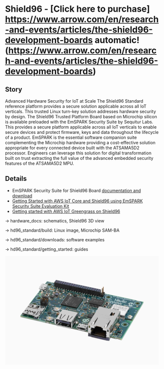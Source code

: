 Shield96 - [Click here to purchase] https://www.arrow.com/en/research-and-events/articles/the-shield96-development-boards automatic!(https://www.arrow.com/en/research-and-events/articles/the-shield96-development-boards)
====================================================

Story
------------------------
Advanced Hardware Security for IoT at Scale
The Shield96 Standard reference platform provides a secure solution applicable across all IoT verticals. This trusted Linux turn-key solution addresses hardware security by design.
The Shield96 Trusted Platform Board based on Microchip silicon is available preloaded with the EmSPARK Security Suite by Sequitur Labs. This provides a secure platform applicable across all IoT verticals to enable secure devices and protect firmware, keys and data throughout the lifecycle of a product. EmSPARK is the essential software companion suite complementing the Microchip hardware providing a cost-effective solution appropriate for every connected device built with the ATSAMA5D2 processor. Engineers can leverage this solution for digital transformation built on trust extracting the full value of the advanced embedded security features of the ATSAMA5D2 MPU.

Details
------------------------
- EmSPARK Security Suite for Shield96 Board [documentation and download](https://github.com/ArrowElectronics/hd96/blob/master/hd96_trusted_platform/EmSPARKSecuritySuite_ForHelmsDeep96_OnePagerFlyer_FINAL_12122019.pdf) 
- [Getting Started with AWS IoT Core and Shield96 using EmSPARK Security Suite Evaluation Kit](https://github.com/ArrowElectronics/hd96/wiki/Onboarding-to-Aws-IoT-Core-with-Shield96)
- [Getting started with AWS IoT Greengrass on Shield96](https://github.com/ArrowElectronics/hd96/wiki/Using-AWS-IoT-Greengrass-with-Shield96)


-> hardware_docs: schematics, Shield96 3D view

-> hd96_standard/build: Linux image, Microchip SAM-BA

-> hd96_standard/downloads: software examples

-> hd96_standard/getting_started: guides

![Shield96](https://github.com/ArrowElectronics/hd96/blob/master/hardware_docs/pics/hd96_img.jpg)
